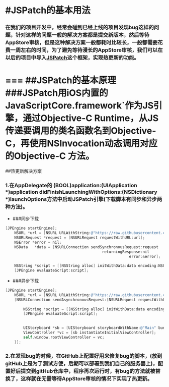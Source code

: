#JSPatch的基本用法
===
### 在我们的项目开发中，经常会碰到已经上线的项目发现bug这样的问题，针对这样的问题一般的解决方案都是提交新版本，然后等待AppStore审核，但是这种解决方案一般都耗时比较长，一般都需要花费一周左右的时间，为了避免等待漫长的AppStore审核，我们可以在以后的项目中导入[JSPatch](https://github.com/bang590/JSPatch)这个框架，实现热更新的功能。
===
##JSPatch的基本原理
###JSPatch用iOS内置的JavaScriptCore.framework`作为JS引擎，通过Objective-C Runtime，从JS传递要调用的类名函数名到Objective-C，再使用NSInvocation动态调用对应的Objective-C 方法。
===
##热更新解决方案
### 1.在AppDelegate的 (BOOL)application:(UIApplication *)application didFinishLaunchingWithOptions:(NSDictionary *)launchOptions方法中启动JSPatch引擎(下载脚本有同步和异步两种方法)。

* ###同步下载
```Objective-C
[JPEngine startEngine];
    NSURL *url = [NSURL URLWithString:@"https://raw.githubusercontent.com/Mag1cPanda/JSPatchTest/master/callx.js"];
    NSURLRequest *request = [NSURLRequest requestWithURL:url];
    NSError *error = nil;
    NSData   *data = [NSURLConnection sendSynchronousRequest:request
                                           returningResponse:nil
                                                       error:&error];
    
    NSString *script = [[NSString alloc] initWithData:data encoding:NSUTF8StringEncoding];
    [JPEngine evaluateScript:script];
```

* ###异步下载
```Objective-C
[JPEngine startEngine];
    NSURL *url = [NSURL URLWithString:@"https://raw.githubusercontent.com/Mag1cPanda/JSPatchTest/master/callx.js"];
    [NSURLConnection sendAsynchronousRequest:[NSURLRequest requestWithURL:url] queue:[NSOperationQueue mainQueue] completionHandler:^(NSURLResponse *response, NSData *data, NSError *connectionError) {
        
        NSString *script = [[NSString alloc] initWithData:data encoding:NSUTF8StringEncoding];
        [JPEngine evaluateScript:script];
        
        
        UIStoryboard *sb = [UIStoryboard storyboardWithName:@"Main" bundle:nil];
        ViewController *vc = [sb instantiateInitialViewController];
        self.window.rootViewController = vc;
    }];
```
### 2.在发现bug的时候，在GitHub上配置好用来修复bug的脚本，(放到gitHub上是为了测试方便，后期可以部署到我们自己的服务器上)，配置好后提交到gitHub仓库中，程序再次运行时，有bug的方法就被替换了，这样就在无需等待AppStore审核的情况下实现了热更新。












